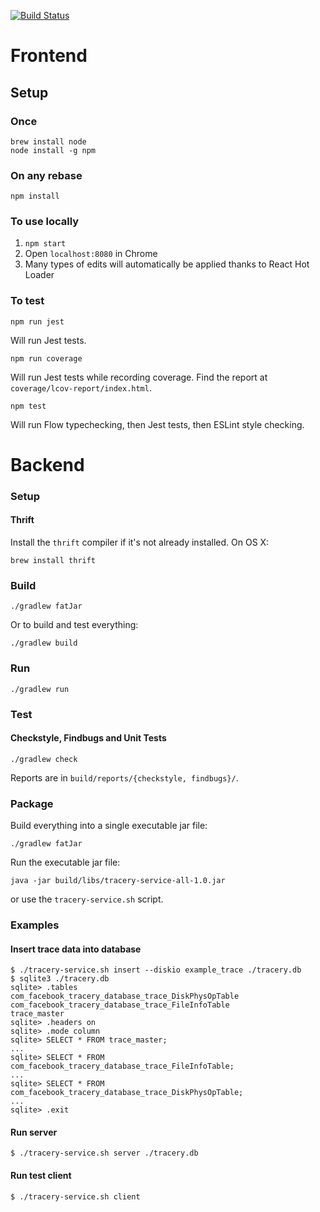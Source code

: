 [![Build Status](https://travis-ci.com/facebookincubator/tracery-prerelease.svg?token=7sCGrGNQ9WPN1jgBCXfJ&branch=master)](https://travis-ci.com/facebookincubator/tracery-prerelease)

# Frontend

## Setup
### Once

```
brew install node
node install -g npm
```

### On any rebase

```
npm install
```

### To use locally

1. ```npm start```
2. Open `localhost:8080` in Chrome
3. Many types of edits will automatically be applied thanks to React Hot Loader

### To test

```
npm run jest
```

Will run Jest tests.

```
npm run coverage
```

Will run Jest tests while recording coverage. Find the report at `coverage/lcov-report/index.html`.

```
npm test
```

Will run Flow typechecking, then Jest tests, then ESLint style checking.

# Backend

### Setup

#### Thrift
Install the `thrift` compiler if it's not already installed. On OS X:
```
brew install thrift
```

### Build

```
./gradlew fatJar
```

Or to build and test everything:
```
./gradlew build
```

### Run

```
./gradlew run
```

### Test

#### Checkstyle, Findbugs and Unit Tests
```
./gradlew check
```
Reports are in `build/reports/{checkstyle, findbugs}/`.

### Package

Build everything into a single executable jar file:
```
./gradlew fatJar
```

Run the executable jar file:
```
java -jar build/libs/tracery-service-all-1.0.jar
```

or use the `tracery-service.sh` script.

### Examples

#### Insert trace data into database

```
$ ./tracery-service.sh insert --diskio example_trace ./tracery.db
$ sqlite3 ./tracery.db
sqlite> .tables
com_facebook_tracery_database_trace_DiskPhysOpTable
com_facebook_tracery_database_trace_FileInfoTable
trace_master
sqlite> .headers on
sqlite> .mode column
sqlite> SELECT * FROM trace_master;
...
sqlite> SELECT * FROM com_facebook_tracery_database_trace_FileInfoTable;
...
sqlite> SELECT * FROM com_facebook_tracery_database_trace_DiskPhysOpTable;
...
sqlite> .exit
```

#### Run server

```
$ ./tracery-service.sh server ./tracery.db
```

#### Run test client

```
$ ./tracery-service.sh client
```
